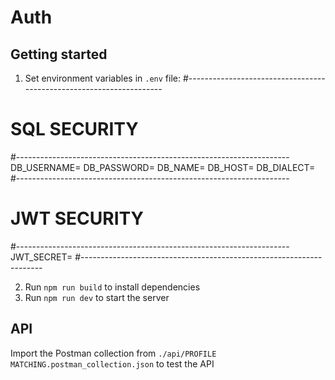 # Auth

## Getting started

1. Set environment variables in `.env` file:
#--------------------------------------------------------------------
# SQL SECURITY
#--------------------------------------------------------------------
DB_USERNAME=
DB_PASSWORD=
DB_NAME=
DB_HOST=
DB_DIALECT=
#--------------------------------------------------------------------
# JWT SECURITY
#--------------------------------------------------------------------
JWT_SECRET=
#--------------------------------------------------------------------

2. Run `npm run build` to install dependencies
3. Run `npm run dev` to start the server

## API
Import the Postman collection from `./api/PROFILE MATCHING.postman_collection.json` to test the API
